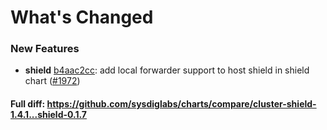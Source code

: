 # What's Changed

### New Features
- **shield** [b4aac2cc](https://github.com/sysdiglabs/charts/commit/b4aac2cc07965aaa5e91b33568a042cc16b8bf9c): add local forwarder support to host shield  in shield chart ([#1972](https://github.com/sysdiglabs/charts/issues/1972))
#### Full diff: https://github.com/sysdiglabs/charts/compare/cluster-shield-1.4.1...shield-0.1.7
